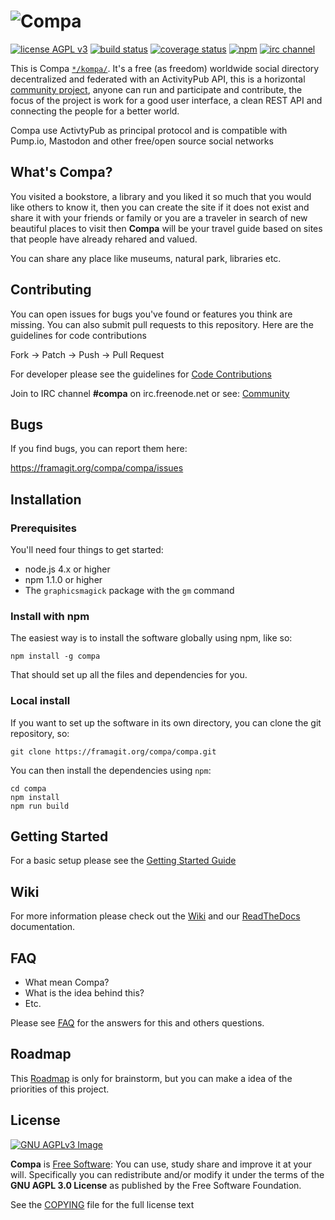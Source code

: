 # ![Compa](https://framagit.org/compa/compa/raw/master/public/images/logo.png)

[![license AGPL v3](https://img.shields.io/badge/License-AGPL%20v3-663366.svg)](https://www.gnu.org/licenses/agpl-3.0)
[![build status](https://framagit.org/compa/compa/badges/master/pipeline.svg)](https://framagit.org/compa/compa/commits/master)
[![coverage status](https://framagit.org/compa/compa/badges/master/coverage.svg)](https://framagit.org/compa/compa/commits/master)
[![npm](https://img.shields.io/npm/v/compa.svg)](https://npmjs.com/package/compa)
[![irc channel](https://img.shields.io/badge/IRC%20chat-%23compa-blue.svg)](http://webchat.freenode.net/?channels=%23compa)

This is Compa [`*/kompa/`](https://framagit.org/compa/compa/wikis/FAQ#what-mean-compa). It's a free (as freedom) worldwide social directory decentralized and federated with an ActivityPub API, 
this is a horizontal [community project][community], anyone can run and participate and contribute, the focus of the project is work for 
a good user interface, a clean REST API and connecting the people for a better world.

Compa use ActivtyPub as principal protocol and is compatible with Pump.io, Mastodon and other free/open source social networks

## What's Compa?

You visited a bookstore, a library and you liked it so much that you would like others to know it, 
then you can create the site if it does not exist and share it with your friends or family 
or you are a traveler in search of new beautiful places to visit then **Compa** 
will be your travel guide based on sites that people have already rehared and valued.

You can share any place like museums, natural park, libraries etc.


## Contributing

You can open issues for bugs you've found or features you think are missing. You can also submit pull requests to this repository. Here are the guidelines for code contributions

Fork -> Patch -> Push -> Pull Request

For developer please see the guidelines for [Code Contributions](https://framagit.org/compa/compa/tree/master/CONTRIBUTING.md)

Join to IRC channel **#compa** on irc.freenode.net or see: [Community][community]


## Bugs

If you find bugs, you can report them here:

https://framagit.org/compa/compa/issues


## Installation

### Prerequisites

You'll need four things to get started:

* node.js 4.x or higher
* npm 1.1.0 or higher
* The `graphicsmagick` package with the `gm` command

### Install with npm

The easiest way is to install the software globally using npm, like
so:

    npm install -g compa

That should set up all the files and dependencies for you.

### Local install

If you want to set up the software in its own directory, you can clone
the git repository, so:

    git clone https://framagit.org/compa/compa.git

You can then install the dependencies using `npm`:

    cd compa
    npm install
    npm run build


## Getting Started 
For a basic setup please see the [Getting Started Guide](https://framagit.org/compa/compa/tree/master/doc/GETTING_STARTED.md)


## Wiki

For more information please check out the [Wiki](https://framagit.org/compa/compa/wikis) and our
[ReadTheDocs](https://pumpio.readthedocs.io/en/latest/) documentation.

## FAQ
- What mean Compa?
- What is the idea behind this?
- Etc.

Please see [FAQ](https://framagit.org/compa/compa/wikis/FAQ) for the answers for this and others questions.
    

## Roadmap

This [Roadmap](https://framagit.org/compa/compa/tree/master/doc/ROADMAP.md) is only for brainstorm, but you can make a idea of the priorities of this project.

## License

[![GNU AGPLv3 Image](https://www.gnu.org/graphics/agplv3-155x51.png)](https://www.gnu.org/licenses/agpl-3.0.html) 

**Compa** is [Free Software][freesoftware]: You can use, study share and improve it at your
will. Specifically you can redistribute and/or modify it under the terms of the
**GNU AGPL 3.0 License** as published by the Free Software Foundation.

See the [COPYING][LICENSE] file for the full license text

 [community]: https://framagit.org/compa/compa/wikis/Community
 [LICENSE]: https://framagit.org/compa/compa/tree/master/COPYING
 [freesoftware]: https://www.gnu.org/philosophy/free-sw.html
